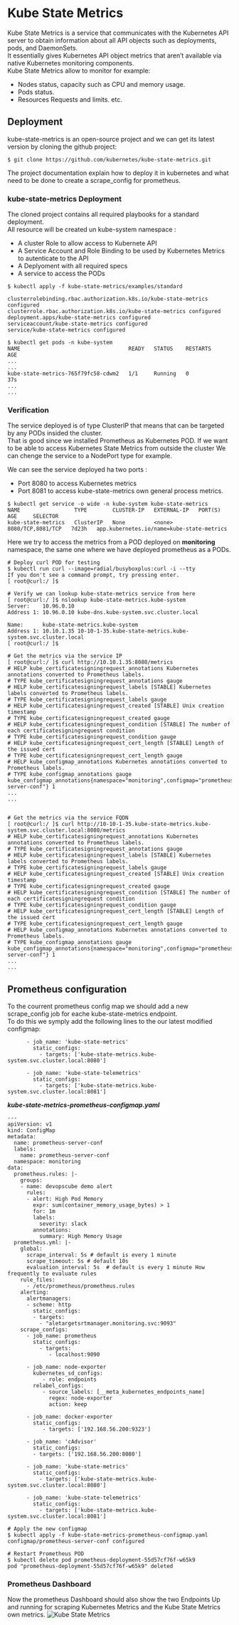 # Kube State Metrics
Kube State Metrics is a service that communicates with the Kubernetes API server to obtain information about all API objects such as deployments, pods, and DaemonSets.   
It essentially gives Kubernetes API object metrics that aren’t available via native Kubernetes monitoring components.  
Kube State Metrics allow to monitor for example:
* Nodes status, capacity such as CPU and memory usage.
* Pods status.
* Resources Requests and limits.
etc.

## Deployment 

kube-state-metrics is an open-source project and we can get its latest version by cloning the github project:

```
$ git clone https://github.com/kubernetes/kube-state-metrics.git

```
The project documentation explain how to deploy it in kubernetes and what need to be done to create a scrape_config for prometheus.

### kube-state-metrics Deployment

The cloned project contains all required playbooks for a standard deployment.   
All resource will be created un kube-system namespace :

* A cluster Role to allow access to Kubernete API
* A Service Account and Role Binding to be used by Kubernetes Metrics to autenticate to the API
* A Deplyoment with all required specs
* A service to access the PODs

```
$ kubectl apply -f kube-state-metrics/examples/standard

clusterrolebinding.rbac.authorization.k8s.io/kube-state-metrics configured
clusterrole.rbac.authorization.k8s.io/kube-state-metrics configured
deployment.apps/kube-state-metrics configured
serviceaccount/kube-state-metrics configured
service/kube-state-metrics configured

$ kubectl get pods -n kube-system
NAME                                  READY   STATUS    RESTARTS       AGE
...
...
kube-state-metrics-765f79fc58-cdwm2   1/1     Running   0              37s
...
...

```

### Verification

The service deployed is of type ClusterIP that means that can be targeted by any PODs insided the cluster.  
That is good since we installed Prometheus as Kubernetes POD. If we want to be able to access Kubernetes State Metrics from outside the cluster
We can chenge the service to a NodePort type for example.
  
We can see the service deployed ha two ports :
* Port 8080 to access Kubernetes metrics
* Port 8081 to access kube-state-metrics own general process metrics.

```
$ kubectl get service -o wide -n kube-system kube-state-metrics
NAME                 TYPE        CLUSTER-IP   EXTERNAL-IP   PORT(S)             AGE     SELECTOR
kube-state-metrics   ClusterIP   None         <none>        8080/TCP,8081/TCP   7d23h   app.kubernetes.io/name=kube-state-metrics
```

Here we try to access the metrics from a POD deployed on **monitoring** namespace, the same one where we have deployed prometheus as a PODs.
```
# Deploy curl POD for testing
$ kubectl run curl --image=radial/busyboxplus:curl -i --tty
If you don't see a command prompt, try pressing enter.
[ root@curl:/ ]$

# Verify we can lookup kube-state-metrics service from here
[ root@curl:/ ]$ nslookup kube-state-metrics.kube-system
Server:    10.96.0.10
Address 1: 10.96.0.10 kube-dns.kube-system.svc.cluster.local

Name:      kube-state-metrics.kube-system
Address 1: 10.10.1.35 10-10-1-35.kube-state-metrics.kube-system.svc.cluster.local
[ root@curl:/ ]$

# Get the metrics via the service IP
[ root@curl:/ ]$ curl http://10.10.1.35:8080/metrics
# HELP kube_certificatesigningrequest_annotations Kubernetes annotations converted to Prometheus labels.
# TYPE kube_certificatesigningrequest_annotations gauge
# HELP kube_certificatesigningrequest_labels [STABLE] Kubernetes labels converted to Prometheus labels.
# TYPE kube_certificatesigningrequest_labels gauge
# HELP kube_certificatesigningrequest_created [STABLE] Unix creation timestamp
# TYPE kube_certificatesigningrequest_created gauge
# HELP kube_certificatesigningrequest_condition [STABLE] The number of each certificatesigningrequest condition
# TYPE kube_certificatesigningrequest_condition gauge
# HELP kube_certificatesigningrequest_cert_length [STABLE] Length of the issued cert
# TYPE kube_certificatesigningrequest_cert_length gauge
# HELP kube_configmap_annotations Kubernetes annotations converted to Prometheus labels.
# TYPE kube_configmap_annotations gauge
kube_configmap_annotations{namespace="monitoring",configmap="prometheus-server-conf"} 1
...
...


# Get the metrics via the service FQDN
[ root@curl:/ ]$ curl http://10-10-1-35.kube-state-metrics.kube-system.svc.cluster.local:8080/metrics
# HELP kube_certificatesigningrequest_annotations Kubernetes annotations converted to Prometheus labels.
# TYPE kube_certificatesigningrequest_annotations gauge
# HELP kube_certificatesigningrequest_labels [STABLE] Kubernetes labels converted to Prometheus labels.
# TYPE kube_certificatesigningrequest_labels gauge
# HELP kube_certificatesigningrequest_created [STABLE] Unix creation timestamp
# TYPE kube_certificatesigningrequest_created gauge
# HELP kube_certificatesigningrequest_condition [STABLE] The number of each certificatesigningrequest condition
# TYPE kube_certificatesigningrequest_condition gauge
# HELP kube_certificatesigningrequest_cert_length [STABLE] Length of the issued cert
# TYPE kube_certificatesigningrequest_cert_length gauge
# HELP kube_configmap_annotations Kubernetes annotations converted to Prometheus labels.
# TYPE kube_configmap_annotations gauge
kube_configmap_annotations{namespace="monitoring",configmap="prometheus-server-conf"} 1
...
...

```

## Prometheus configuration

To the courrent prometheus config map we should add a new scrape_config job for eache kube-state-metrics endpoint.  
To do this we symply add the following lines to the our latest modified configmap:
```
      - job_name: 'kube-state-metrics'
        static_configs:
          - targets: ['kube-state-metrics.kube-system.svc.cluster.local:8080']

      - job_name: 'kube-state-telemetrics'
        static_configs:
          - targets: ['kube-state-metrics.kube-system.svc.cluster.local:8081']
```
***kube-state-metrics-prometheus-configmap.yaml***
```
---
apiVersion: v1
kind: ConfigMap
metadata:
  name: prometheus-server-conf
  labels:
    name: prometheus-server-conf
  namespace: monitoring
data:
  prometheus.rules: |-
    groups:
    - name: devopscube demo alert
      rules:
      - alert: High Pod Memory
        expr: sum(container_memory_usage_bytes) > 1
        for: 1m
        labels:
          severity: slack
        annotations:
          summary: High Memory Usage
  prometheus.yml: |-
    global:
      scrape_interval: 5s # default is every 1 minute
      scrape_timeout: 5s # default 10s
      evaluation_interval: 5s  # default is every 1 minute How frequently to evaluate rules
    rule_files:
      - /etc/prometheus/prometheus.rules
    alerting:
      alertmanagers:
      - scheme: http
        static_configs:
        - targets:
          - "aletargetsrtmanager.monitoring.svc:9093"
    scrape_configs:
      - job_name: prometheus
        static_configs:
          - targets:
             - localhost:9090

      - job_name: node-exporter
        kubernetes_sd_configs:
           - role: endpoints
        relabel_configs:
           - source_labels: [__meta_kubernetes_endpoints_name]
             regex: node-exporter
             action: keep

      - job_name: docker-exporter
        static_configs:
           - targets: ['192.168.56.200:9323']

      - job_name: 'cAdvisor'
        static_configs:
        - targets: ['192.168.56.200:8080']

      - job_name: 'kube-state-metrics'
        static_configs:
          - targets: ['kube-state-metrics.kube-system.svc.cluster.local:8080']

      - job_name: 'kube-state-telemetrics'
        static_configs:
          - targets: ['kube-state-metrics.kube-system.svc.cluster.local:8081']
```

```
# Apply the new configmap
$ kubectl apply -f kube-state-metrics-prometheus-configmap.yaml
configmap/prometheus-server-conf configured

# Restart Prometheus POD
$ kubectl delete pod prometheus-deployment-55d57cf76f-w65k9
pod "prometheus-deployment-55d57cf76f-w65k9" deleted

```

### Prometheus Dashboard
Now the prometheus Dashboard should also show the two Endpoints Up and running for scraping Kubernetes Metrics and the Kube State Metrics own metrics.
![Kube State Metrics](../../../doc/Kube-State-Metrics-01.JPG)
